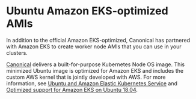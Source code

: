 # Ubuntu Amazon EKS\-optimized AMIs<a name="eks-partner-amis"></a>

In addition to the official Amazon EKS\-optimized, Canonical has partnered with Amazon EKS to create worker node AMIs that you can use in your clusters\.

[Canonical](https://www.canonical.com/) delivers a built\-for\-purpose Kubernetes Node OS image\. This minimized Ubuntu image is optimized for Amazon EKS and includes the custom AWS kernel that is jointly developed with AWS\. For more information, see [Ubuntu and Amazon Elastic Kubernetes Service](https://cloud-images.ubuntu.com/aws-eks/) and [Optimized support for Amazon EKS on Ubuntu 18\.04](http://aws.amazon.com/blogs/opensource/optimized-support-amazon-eks-ubuntu-1804/)\.
